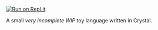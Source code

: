 [![Run on Repl.it](https://repl.it/badge/github/lunarfyre7/pikomewku)](https://repl.it/github/lunarfyre7/pikomewku)

A small *very incomplete WIP* toy language written in Crystal.